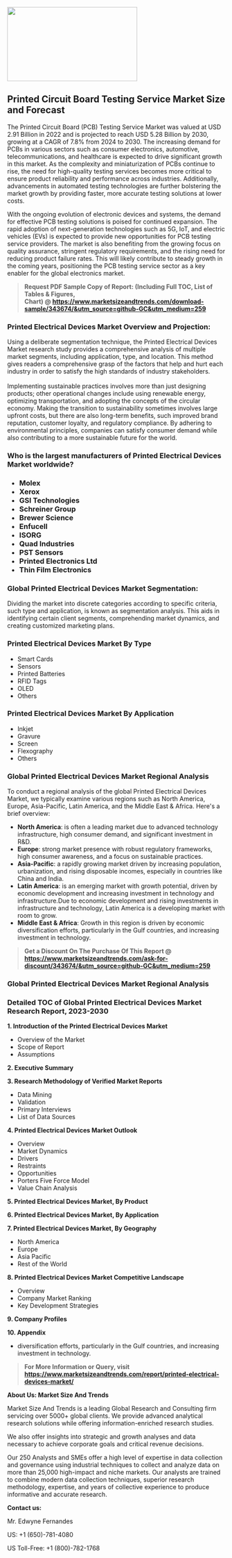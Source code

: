 <p><img class="alignnone size-medium wp-image-20088" src="https://ffe5etoiles.com/wp-content/uploads/2024/12/MST1-300x171.png" alt="" width="300" height="171" /></p><h2>Printed Circuit Board Testing Service Market Size and Forecast</h2><p>The Printed Circuit Board (PCB) Testing Service Market was valued at USD 2.91 Billion in 2022 and is projected to reach USD 5.28 Billion by 2030, growing at a CAGR of 7.8% from 2024 to 2030. The increasing demand for PCBs in various sectors such as consumer electronics, automotive, telecommunications, and healthcare is expected to drive significant growth in this market. As the complexity and miniaturization of PCBs continue to rise, the need for high-quality testing services becomes more critical to ensure product reliability and performance across industries. Additionally, advancements in automated testing technologies are further bolstering the market growth by providing faster, more accurate testing solutions at lower costs.</p><p>With the ongoing evolution of electronic devices and systems, the demand for effective PCB testing solutions is poised for continued expansion. The rapid adoption of next-generation technologies such as 5G, IoT, and electric vehicles (EVs) is expected to provide new opportunities for PCB testing service providers. The market is also benefiting from the growing focus on quality assurance, stringent regulatory requirements, and the rising need for reducing product failure rates. This will likely contribute to steady growth in the coming years, positioning the PCB testing service sector as a key enabler for the global electronics market.</p></p><blockquote id="" class=""><strong>Request PDF Sample Copy of Report: (Including Full TOC, List of Tables &amp; Figures, Chart)&nbsp;@&nbsp;<strong><a href="https://www.marketsizeandtrends.com/download-sample/343674/&utm_source=github-GC&utm_medium=259" target="_blank">https://www.marketsizeandtrends.com/download-sample/343674/&utm_source=github-GC&utm_medium=259</a></strong></strong></blockquote><h3 id="" class="">Printed Electrical Devices Market&nbsp;Overview and Projection:</h3><p id="" class="">Using a deliberate segmentation technique, the Printed Electrical Devices Market research study provides a comprehensive analysis of multiple market segments, including application, type, and location. This method gives readers a comprehensive grasp of the factors that help and hurt each industry in order to satisfy the high standards of industry stakeholders. <br /> <br />Implementing sustainable practices involves more than just designing products; other operational changes include using renewable energy, optimizing transportation, and adopting the concepts of the circular economy. Making the transition to sustainability sometimes involves large upfront costs, but there are also long-term benefits, such improved brand reputation, customer loyalty, and regulatory compliance. By adhering to environmental principles, companies can satisfy consumer demand while also contributing to a more sustainable future for the world.</p><h3 id="" class="">Who is the largest manufacturers of&nbsp;Printed Electrical Devices Market worldwide?</h3><h3 class=""><p><ul><li>Molex </li><li> Xerox </li><li> GSI Technologies </li><li> Schreiner Group </li><li> Brewer Science </li><li> Enfucell </li><li> ISORG </li><li> Quad Industries </li><li> PST Sensors </li><li> Printed Electronics Ltd </li><li> Thin Film Electronics</li></ul></p></h3><h3 id="" class="">Global&nbsp;Printed Electrical Devices Market Segmentation:</h3><p id="" class="">Dividing the market into discrete categories according to specific criteria, such type and application, is known as segmentation analysis. This aids in identifying certain client segments, comprehending market dynamics, and creating customized marketing plans.</p><h3 id="" class="">Printed Electrical Devices Market&nbsp;By Type</h3><p><p><ul><li>Smart Cards</li><li> Sensors</li><li> Printed Batteries</li><li> RFID Tags</li><li> OLED</li><li> Others</p></li></ul></p></p><h3 id="" class="">Printed Electrical Devices Market&nbsp;By Application</h3><p class=""><p><ul><li>Inkjet</li><li> Gravure</li><li> Screen</li><li> Flexography</li><li> Others</li></ul></p></p><h3 id="" class="">Global Printed Electrical Devices Market Regional Analysis</h3><p id="" class="">To conduct a regional analysis of the global Printed Electrical Devices Market, we typically examine various regions such as North America, Europe, Asia-Pacific, Latin America, and the Middle East &amp; Africa. Here's a brief overview:</p><ul><li><strong>North America</strong>: is often a leading market due to advanced technology infrastructure, high consumer demand, and significant investment in R&amp;D.</li><li><strong>Europe</strong>: strong market presence with robust regulatory frameworks, high consumer awareness, and a focus on sustainable practices.</li><li><strong>Asia-Pacific</strong>: a rapidly growing market driven by increasing population, urbanization, and rising disposable incomes, especially in countries like China and India.</li><li><strong>Latin America</strong>: is an emerging market with growth potential, driven by economic development and increasing investment in technology and infrastructure.Due to economic development and rising investments in infrastructure and technology, Latin America is a developing market with room to grow.</li><li><strong>Middle East &amp; Africa</strong>: Growth in this region is driven by economic diversification efforts, particularly in the Gulf countries, and increasing investment in technology.</li></ul><blockquote id="" class=""><strong>Get a Discount On The Purchase Of This Report @ <strong><a href="https://www.marketsizeandtrends.com/ask-for-discount/343674/&utm_source=github-GC&utm_medium=259" target="_blank">https://www.marketsizeandtrends.com/ask-for-discount/343674/&utm_source=github-GC&utm_medium=259</a></strong></strong></blockquote><h3 id="" class="">Global Printed Electrical Devices Market Regional Analysis</h3><h3 id="" class="">Detailed TOC of Global Printed Electrical Devices Market Research Report, 2023-2030</h3><p id="" class=""><strong>1. Introduction of the Printed Electrical Devices Market</strong></p><ul><li>Overview of the Market</li><li>Scope of Report</li><li>Assumptions</li></ul><p id="" class=""><strong>2. Executive Summary</strong></p><p id="" class=""><strong>3. Research Methodology of Verified Market Reports</strong></p><ul><li>Data Mining</li><li>Validation</li><li>Primary Interviews</li><li>List of Data Sources</li></ul><p id="" class=""><strong>4. Printed Electrical Devices Market Outlook</strong></p><ul><li>Overview</li><li>Market Dynamics</li><li>Drivers</li><li>Restraints</li><li>Opportunities</li><li>Porters Five Force Model</li><li>Value Chain Analysis</li></ul><p id="" class=""><strong>5. Printed Electrical Devices Market, By Product</strong></p><p id="" class=""><strong>6. Printed Electrical Devices Market, By Application</strong></p><p id="" class=""><strong>7. Printed Electrical Devices Market, By Geography</strong></p><ul><li>North America</li><li>Europe</li><li>Asia Pacific</li><li>Rest of the World</li></ul><p id="" class=""><strong>8. Printed Electrical Devices Market Competitive Landscape</strong></p><ul><li>Overview</li><li>Company Market Ranking</li><li>Key Development Strategies</li></ul><p id="" class=""><strong>9. Company Profiles</strong></p><p id="" class=""><strong>10. Appendix</strong></p><ul><li>diversification efforts, particularly in the Gulf countries, and increasing investment in technology.</li></ul><blockquote id="" class=""><strong>For More Information or Query, visit <strong><strong><a href="https://www.marketsizeandtrends.com/report/printed-electrical-devices-market/" target="_blank">https://www.marketsizeandtrends.com/report/printed-electrical-devices-market/</a></strong></strong></strong></blockquote><p id="" class=""><strong>About Us: Market Size And Trends</strong></p><p id="" class="">Market Size And Trends is a leading Global Research and Consulting firm servicing over 5000+ global clients. We provide advanced analytical research solutions while offering information-enriched research studies.</p><p id="" class="">We also offer insights into strategic and growth analyses and data necessary to achieve corporate goals and critical revenue decisions.</p><p id="" class="">Our 250 Analysts and SMEs offer a high level of expertise in data collection and governance using industrial techniques to collect and analyze data on more than 25,000 high-impact and niche markets. Our analysts are trained to combine modern data collection techniques, superior research methodology, expertise, and years of collective experience to produce informative and accurate research.</p><p id="" class=""><strong>Contact us:</strong></p><p id="" class="">Mr. Edwyne Fernandes</p><p id="" class="">US: +1 (650)-781-4080</p><p id="" class="">US Toll-Free: +1 (800)-782-1768</p>
